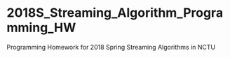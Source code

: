 # 2018S_Streaming_Algorithm_Programming_HW
Programming Homework for 2018 Spring Streaming Algorithms in NCTU
